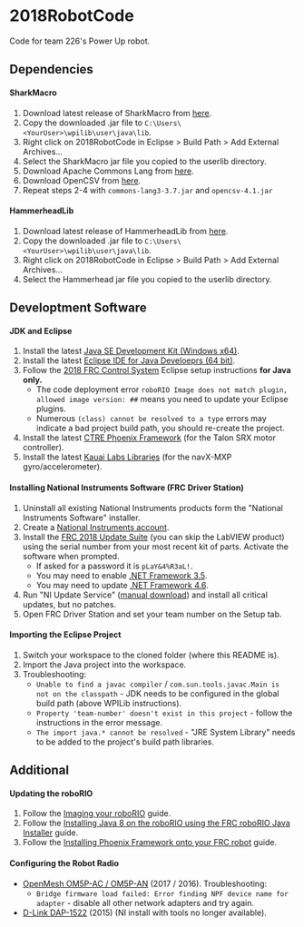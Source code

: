 # 2018RobotCode
Code for team 226's Power Up robot.

## Dependencies
#### SharkMacro
1. Download latest release of SharkMacro from [here](https://github.com/hammerhead226/SharkMacro/releases).
2. Copy the downloaded .jar file to `C:\Users\<YourUser>\wpilib\user\java\lib`.
3. Right click on 2018RobotCode in Eclipse > Build Path > Add External Archives...
4. Select the SharkMacro jar file you copied to the userlib directory.
5. Download Apache Commons Lang from [here](http://apache.spinellicreations.com//commons/lang/binaries/commons-lang3-3.7-bin.zip).
5. Download OpenCSV from [here](https://sourceforge.net/projects/opencsv/files/latest/download).
6. Repeat steps 2-4 with `commons-lang3-3.7.jar` and `opencsv-4.1.jar`

#### HammerheadLib
1. Download latest release of HammerheadLib from [here](https://github.com/minchingtonak/HammerheadLib/releases).
2. Copy the downloaded .jar file to `C:\Users\<YourUser>\wpilib\user\java\lib`.
3. Right click on 2018RobotCode in Eclipse > Build Path > Add External Archives...
4. Select the Hammerhead jar file you copied to the userlib directory.

## Developtment Software
#### JDK and Eclipse
1. Install the latest [Java SE Development Kit (Windows x64)](http://www.oracle.com/technetwork/java/javase/downloads/jdk8-downloads-2133151.html).
2. Install the latest [Eclipse IDE for Java Develoeprs (64 bit)](https://www.eclipse.org/downloads/eclipse-packages/).
3. Follow the [2018 FRC Control System](https://wpilib.screenstepslive.com/s/currentCS/m/java/l/599681-installing-eclipse-c-java) Eclipse setup instructions **for Java only.**
    * The code deployment error `roboRIO Image does not match plugin, allowed image version: ##` means you need to update your Eclipse plugins.
    * Numerous `(class) cannot be resolved to a type` errors may indicate a bad project build path, you should re-create the project.
4. Install the latest [CTRE Phoenix Framework](http://www.ctr-electronics.com/control-system/hro.html#product_tabs_technical_resources) (for the Talon SRX motor controller).
5. Install the latest [Kauai Labs Libraries](https://www.pdocs.kauailabs.com/navx-mxp/software/roborio-libraries/java/) (for the navX-MXP gyro/accelerometer).

#### Installing National Instruments Software (FRC Driver Station)
1. Uninstall all existing National Instruments products form the "National Instruments Software" installer.
2. Create a [National Instruments account](http://www.ni.com/myni/dashboard/).
3. Install the [FRC 2018 Update Suite](http://www.ni.com/download/first-robotics-software-2017/7183/en/) (you can skip the LabVIEW product) using the serial number from your most recent kit of parts. Activate the software when prompted.
    * If asked for a password it is `pLaY&4%R3aL!`.
    * You may need to enable [.NET Framework 3.5](https://wpilib.screenstepslive.com/s/currentCS/m/getting_started/l/599670-installing-the-frc-update-suite-all-languages).
    * You may need to update [.NET Framework 4.6](https://wpilib.screenstepslive.com/s/currentCS/m/getting_started/l/599670-installing-the-frc-update-suite-all-languages).
4. Run "NI Update Service" ([manual download](http://search.ni.com/nisearch/app/main/p/bot/no/ap/tech/lang/en/pg/1/sn/catnav:du/q/ni%20update%20service/)) and install all critical updates, but no patches.
5. Open FRC Driver Station and set your team number on the Setup tab.

#### Importing the Eclipse Project
1. Switch your workspace to the cloned folder (where this README is).
2. Import the Java project into the workspace.
3. Troubleshooting:
    * `Unable to find a javac compiler` / `com.sun.tools.javac.Main is not on the classpath` - JDK needs to be configured in the global build path (above WPILib instructions).
    * `Property 'team-number' doesn't exist in this project` - follow the instructions in the error message.
    * `The import java.* cannot be resolved` - "JRE System Library" needs to be added to the project's build path libraries.
    
## Additional
#### Updating the roboRIO
1. Follow the [Imaging your roboRIO](https://wpilib.screenstepslive.com/s/currentCS/m/getting_started/l/144984-imaging-your-roborio) guide.
2. Follow the [Installing Java 8 on the roboRIO using the FRC roboRIO Java Installer](https://wpilib.screenstepslive.com/s/currentCS/m/java/l/288822-installing-java-8-on-the-roborio-using-the-frc-roborio-java-installer-java-only) guide.
3. Follow the [Installing Phoenix Framework onto your FRC robot](https://github.com/CrossTheRoadElec/Phoenix-Documentation#installing-phoenix-framework-onto-your-frc-robot) guide.

#### Configuring the Robot Radio
* [OpenMesh OM5P-AC / OM5P-AN](https://wpilib.screenstepslive.com/s/currentCS/m/getting_started/l/144986-programming-your-radio) (2017 / 2016). Troubleshooting:
    * `Bridge firmware load failed: Error finding NPF device name for adapter` - disable all other network adapters and try again. 
* [D-Link DAP-1522](http://wpilib.screenstepslive.com/s/3120/m/8559/l/91405-programming-your-radio-for-home-use) (2015) (NI install with tools no longer available).
